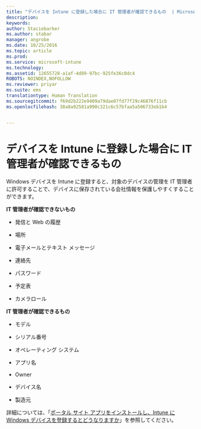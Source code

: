 ```yaml
---
title: "デバイスを Intune に登録した場合に IT 管理者が確認できるもの  | Microsoft Intune"
description: 
keywords: 
author: Staciebarker
ms.author: stabar
manager: angrobe
ms.date: 10/25/2016
ms.topic: article
ms.prod: 
ms.service: microsoft-intune
ms.technology: 
ms.assetid: 12655728-a1af-4d89-97bc-925fe36c0dc4
ROBOTS: NOINDEX,NOFOLLOW
ms.reviewer: priyar
ms.suite: ems
translationtype: Human Translation
ms.sourcegitcommit: f69d2b222e9409a79dae07fd77f29c46876f11cb
ms.openlocfilehash: 38a8a92581a990c321c6c57bfaa5a506733eb1b4


---
```



# デバイスを Intune に登録した場合に IT 管理者が確認できるもの

Windows デバイスを Intune に登録すると、対象のデバイスの管理を IT 管理者に許可することで、デバイスに保存されている会社情報を保護しやすくすることができます。

**IT 管理者が確認できないもの**

-   発信と Web の履歴

-   場所

-   電子メールとテキスト メッセージ

-   連絡先

-   パスワード

-   予定表

-   カメラロール

**IT 管理者が確認できるもの**

-   モデル

-   シリアル番号

-   オペレーティング システム

-   アプリ名

-   Owner

-   デバイス名

-   製造元

詳細については、「[ポータル サイト アプリをインストールし、Intune に Windows デバイスを登録するとどうなりますか](what-happens-if-you-install-the-company-portal-app-and-enroll-your-device-in-intune-windows)」を参照してください。



<!--HONumber=Oct16_HO2-->


